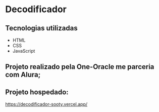 # Decodificador
## Tecnologias utilizadas
- HTML
- CSS
- JavaScript
## Projeto realizado pela One-Oracle me parceria com Alura;

## Projeto hospedado:
https://decodificador-sooty.vercel.app/
